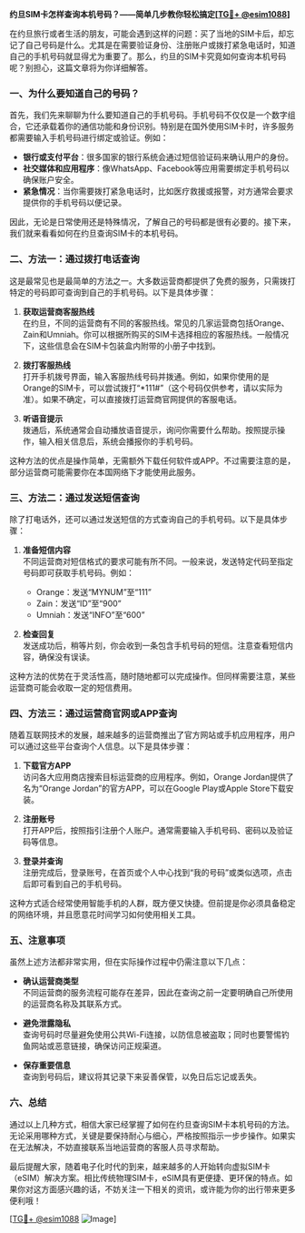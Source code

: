 **约旦SIM卡怎样查询本机号码？——简单几步教你轻松搞定[[TG💪+ @esim1088](https://t.me/s/esim1088)]**

在约旦旅行或者生活的朋友，可能会遇到这样的问题：买了当地的SIM卡后，却忘记了自己号码是什么。尤其是在需要验证身份、注册账户或拨打紧急电话时，知道自己的手机号码就显得尤为重要了。那么，约旦的SIM卡究竟如何查询本机号码呢？别担心，这篇文章将为你详细解答。

### 一、为什么要知道自己的号码？

首先，我们先来聊聊为什么要知道自己的手机号码。手机号码不仅仅是一个数字组合，它还承载着你的通信功能和身份识别。特别是在国外使用SIM卡时，许多服务都需要输入手机号码进行绑定或验证。例如：

- **银行或支付平台**：很多国家的银行系统会通过短信验证码来确认用户的身份。
- **社交媒体和应用程序**：像WhatsApp、Facebook等应用需要绑定手机号码以确保账户安全。
- **紧急情况**：当你需要拨打紧急电话时，比如医疗救援或报警，对方通常会要求提供你的手机号码以便记录。

因此，无论是日常使用还是特殊情况，了解自己的号码都是很有必要的。接下来，我们就来看看如何在约旦查询SIM卡的本机号码。

### 二、方法一：通过拨打电话查询

这是最常见也是最简单的方法之一。大多数运营商都提供了免费的服务，只需拨打特定的号码即可查询到自己的手机号码。以下是具体步骤：

1. **获取运营商客服热线**  
   在约旦，不同的运营商有不同的客服热线。常见的几家运营商包括Orange、Zain和Umniah。你可以根据所购买的SIM卡选择相应的客服热线。一般情况下，这些信息会在SIM卡包装盒内附带的小册子中找到。

2. **拨打客服热线**  
   打开手机拨号界面，输入客服热线号码并拨通。例如，如果你使用的是Orange的SIM卡，可以尝试拨打“*111#”（这个号码仅供参考，请以实际为准）。如果不确定，可以直接拨打运营商官网提供的客服电话。

3. **听语音提示**  
   拨通后，系统通常会自动播放语音提示，询问你需要什么帮助。按照提示操作，输入相关信息后，系统会播报你的手机号码。

这种方法的优点是操作简单，无需额外下载任何软件或APP。不过需要注意的是，部分运营商可能需要你在本国网络下才能使用此服务。

### 三、方法二：通过发送短信查询

除了打电话外，还可以通过发送短信的方式查询自己的手机号码。以下是具体步骤：

1. **准备短信内容**  
   不同运营商对短信格式的要求可能有所不同。一般来说，发送特定代码至指定号码即可获取手机号码。例如：
   - Orange：发送“MYNUM”至“111”
   - Zain：发送“ID”至“900”
   - Umniah：发送“INFO”至“600”

2. **检查回复**  
   发送成功后，稍等片刻，你会收到一条包含手机号码的短信。注意查看短信内容，确保没有误读。

这种方法的优势在于灵活性高，随时随地都可以完成操作。但同样需要注意，某些运营商可能会收取一定的短信费用。

### 四、方法三：通过运营商官网或APP查询

随着互联网技术的发展，越来越多的运营商推出了官方网站或手机应用程序，用户可以通过这些平台查询个人信息。以下是具体步骤：

1. **下载官方APP**  
   访问各大应用商店搜索目标运营商的应用程序。例如，Orange Jordan提供了名为“Orange Jordan”的官方APP，可以在Google Play或Apple Store下载安装。

2. **注册账号**  
   打开APP后，按照指引注册个人账户。通常需要输入手机号码、密码以及验证码等信息。

3. **登录并查询**  
   注册完成后，登录账号，在首页或个人中心找到“我的号码”或类似选项，点击后即可看到自己的手机号码。

这种方式适合经常使用智能手机的人群，既方便又快捷。但前提是你必须具备稳定的网络环境，并且愿意花时间学习如何使用相关工具。

### 五、注意事项

虽然上述方法都非常实用，但在实际操作过程中仍需注意以下几点：

- **确认运营商类型**  
  不同运营商的服务流程可能存在差异，因此在查询之前一定要明确自己所使用的运营商名称及其联系方式。

- **避免泄露隐私**  
  查询号码时尽量避免使用公共Wi-Fi连接，以防信息被盗取；同时也要警惕钓鱼网站或恶意链接，确保访问正规渠道。

- **保存重要信息**  
  查询到号码后，建议将其记录下来妥善保管，以免日后忘记或丢失。

### 六、总结

通过以上几种方式，相信大家已经掌握了如何在约旦查询SIM卡本机号码的方法。无论采用哪种方式，关键是要保持耐心与细心，严格按照指示一步步操作。如果实在无法解决，不妨直接联系当地运营商的客服人员寻求帮助。

最后提醒大家，随着电子化时代的到来，越来越多的人开始转向虚拟SIM卡（eSIM）解决方案。相比传统物理SIM卡，eSIM具有更便捷、更环保的特点。如果你对这方面感兴趣的话，不妨关注一下相关的资讯，或许能为你的出行带来更多便利哦！

[[TG💪+ @esim1088](https://t.me/s/esim1088) ![Image](https://i.postimg.cc/4NQfJmqS/Snipaste-2025-05-13-00-14-12.png)]